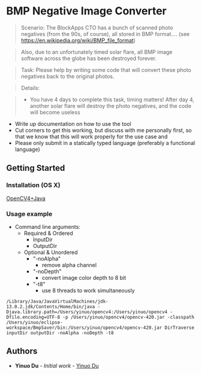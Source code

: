 # BMP Negative Image Converter 

> Scenario: The BlockApps CTO has a bunch of scanned photo negatives (from the 90s, of course), all stored in BMP format.... (see https://en.wikipedia.org/wiki/BMP_file_format)

> Also, due to an unfortunately timed solar flare, all BMP image software across the globe has been destroyed forever.

> Task: Please help by writing some code that will convert these photo negatives back to the original photos.

> Details:

> - You have 4 days to complete this task, timing matters! After day 4, another solar flare will destroy the photo negatives, and the code will become useless
- Write up documentation on how to use the tool
- Cut corners to get this working, but discuss with me personally first, so that we know that this will work properly for the use case and
- Please only submit in a statically typed language (preferably a functional language) 

## Getting Started 

### Installation (OS X)



[OpenCV4+Java](https://opencv-java-tutorials.readthedocs.io/en/latest/01-installing-opencv-for-java.html#introduction-to-opencv-for-java)

### Usage example 

- Command line arguments:
	- Required & Ordered
		- InputDir 
		- OutputDir
	- Optional & Unordered
		- "-noAlpha"
			- remove alpha channel
		- "-noDepth"
			- convert image color depth to 8 bit
		- "-t8"
			- use 8 threads to work simultaneously


```
/Library/Java/JavaVirtualMachines/jdk-13.0.2.jdk/Contents/Home/bin/java -Djava.library.path=/Users/yinuo/opencv4:/Users/yinuo/opencv4 -Dfile.encoding=UTF-8 -p /Users/yinuo/opencv4/opencv-420.jar -classpath /Users/yinuo/eclipse-workspace/BmpSaver/bin:/Users/yinuo/opencv4/opencv-420.jar DirTraverse inputDir outputDir -noAlpha -noDepth -t8
```

## Authors 

* **Yinuo Du** - *Initial work* - [Yinuo Du](http://www.linkedin.com/in/yinuo-du-sde-intern)


